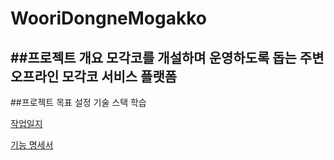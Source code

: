 # WooriDongneMogakko

##프로젝트 개요
모각코를 개설하며 운영하도록 돕는 주변 오프라인 모각코 서비스 플랫폼
----------------------
##프로젝트 목표 설정
기술 스택 학습

[작업일지](https://sixth-mandolin-d11.notion.site/1443838607ed80c298c9c9ed04b6cc7c)

[기능 명세서](https://sixth-mandolin-d11.notion.site/1543838607ed80a1b27bd3ae65f64181)
